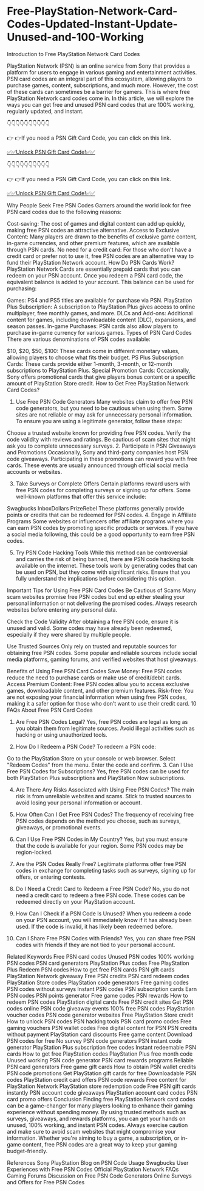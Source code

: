 # Free-PlayStation-Network-Card-Codes-Updated-Instant-Update-Unused-and-100-Working
Introduction to Free PlayStation Network Card Codes


PlayStation Network (PSN) is an online service from Sony that provides a platform for users to engage in various gaming and entertainment activities. PSN card codes are an integral part of this ecosystem, allowing players to purchase games, content, subscriptions, and much more. However, the cost of these cards can sometimes be a barrier for gamers. This is where free PlayStation Network card codes come in. In this article, we will explore the ways you can get free and unused PSN card codes that are 100% working, regularly updated, and instant.

👇👇👇👇👇👇👇👇👇👇

👉 👉If you need a PSN Gift Card Code, you can click on this link.

[✅✅Unlock PSN Gift Card Code!✅✅](https://www.aeroned.com/getmedia/dc0efdac-0d06-4720-b9a8-24b75b714858/allgiftcardsrubel.html.aspx)

👇👇👇👇👇👇👇👇👇👇

👉 👉If you need a PSN Gift Card Code, you can click on this link.

[✅✅Unlock PSN Gift Card Code!✅✅](https://www.aeroned.com/getmedia/dc0efdac-0d06-4720-b9a8-24b75b714858/allgiftcardsrubel.html.aspx)

Why People Seek Free PSN Codes
Gamers around the world look for free PSN card codes due to the following reasons:

Cost-saving: The cost of games and digital content can add up quickly, making free PSN codes an attractive alternative.
Access to Exclusive Content: Many players are drawn to the benefits of exclusive game content, in-game currencies, and other premium features, which are available through PSN cards.
No need for a credit card: For those who don't have a credit card or prefer not to use it, free PSN codes are an alternative way to fund their PlayStation Network account.
How Do PSN Cards Work?
PlayStation Network Cards are essentially prepaid cards that you can redeem on your PSN account. Once you redeem a PSN card code, the equivalent balance is added to your account. This balance can be used for purchasing:

Games: PS4 and PS5 titles are available for purchase via PSN.
PlayStation Plus Subscription: A subscription to PlayStation Plus gives access to online multiplayer, free monthly games, and more.
DLCs and Add-ons: Additional content for games, including downloadable content (DLC), expansions, and season passes.
In-game Purchases: PSN cards also allow players to purchase in-game currency for various games.
Types of PSN Card Codes
There are various denominations of PSN codes available:

$10, $20, $50, $100: These cards come in different monetary values, allowing players to choose what fits their budget.
PS Plus Subscription Cards: These cards provide either 1-month, 3-month, or 12-month subscriptions to PlayStation Plus.
Special Promotion Cards: Occasionally, Sony offers promotional cards that give players bonus content or a specific amount of PlayStation Store credit.
How to Get Free PlayStation Network Card Codes?
1. Use Free PSN Code Generators
Many websites claim to offer free PSN code generators, but you need to be cautious when using them. Some sites are not reliable or may ask for unnecessary personal information. To ensure you are using a legitimate generator, follow these steps:

Choose a trusted website known for providing free PSN codes.
Verify the code validity with reviews and ratings.
Be cautious of scam sites that might ask you to complete unnecessary surveys.
2. Participate in PSN Giveaways and Promotions
Occasionally, Sony and third-party companies host PSN code giveaways. Participating in these promotions can reward you with free cards. These events are usually announced through official social media accounts or websites.

3. Take Surveys or Complete Offers
Certain platforms reward users with free PSN codes for completing surveys or signing up for offers. Some well-known platforms that offer this service include:

Swagbucks
InboxDollars
PrizeRebel These platforms generally provide points or credits that can be redeemed for PSN codes.
4. Engage in Affiliate Programs
Some websites or influencers offer affiliate programs where you can earn PSN codes by promoting specific products or services. If you have a social media following, this could be a good opportunity to earn free PSN codes.

5. Try PSN Code Hacking Tools
While this method can be controversial and carries the risk of being banned, there are PSN code hacking tools available on the internet. These tools work by generating codes that can be used on PSN, but they come with significant risks. Ensure that you fully understand the implications before considering this option.

Important Tips for Using Free PSN Card Codes
Be Cautious of Scams
Many scam websites promise free PSN codes but end up either stealing your personal information or not delivering the promised codes. Always research websites before entering any personal data.

Check the Code Validity
After obtaining a free PSN code, ensure it is unused and valid. Some codes may have already been redeemed, especially if they were shared by multiple people.

Use Trusted Sources
Only rely on trusted and reputable sources for obtaining free PSN codes. Some popular and reliable sources include social media platforms, gaming forums, and verified websites that host giveaways.

Benefits of Using Free PSN Card Codes
Save Money: Free PSN codes reduce the need to purchase cards or make use of credit/debit cards.
Access Premium Content: Free PSN codes allow you to access exclusive games, downloadable content, and other premium features.
Risk-free: You are not exposing your financial information when using free PSN codes, making it a safer option for those who don’t want to use their credit card.
10 FAQs About Free PSN Card Codes
1. Are Free PSN Codes Legal?
Yes, free PSN codes are legal as long as you obtain them from legitimate sources. Avoid illegal activities such as hacking or using unauthorized tools.

2. How Do I Redeem a PSN Code?
To redeem a PSN code:

Go to the PlayStation Store on your console or web browser.
Select "Redeem Codes" from the menu.
Enter the code and confirm.
3. Can I Use Free PSN Codes for Subscriptions?
Yes, free PSN codes can be used for both PlayStation Plus subscriptions and PlayStation Now subscriptions.

4. Are There Any Risks Associated with Using Free PSN Codes?
The main risk is from unreliable websites and scams. Stick to trusted sources to avoid losing your personal information or account.

5. How Often Can I Get Free PSN Codes?
The frequency of receiving free PSN codes depends on the method you choose, such as surveys, giveaways, or promotional events.

6. Can I Use Free PSN Codes in My Country?
Yes, but you must ensure that the code is available for your region. Some PSN codes may be region-locked.

7. Are the PSN Codes Really Free?
Legitimate platforms offer free PSN codes in exchange for completing tasks such as surveys, signing up for offers, or entering contests.

8. Do I Need a Credit Card to Redeem a Free PSN Code?
No, you do not need a credit card to redeem a free PSN code. These codes can be redeemed directly on your PlayStation account.

9. How Can I Check if a PSN Code Is Unused?
When you redeem a code on your PSN account, you will immediately know if it has already been used. If the code is invalid, it has likely been redeemed before.

10. Can I Share Free PSN Codes with Friends?
Yes, you can share free PSN codes with friends if they are not tied to your personal account.

Related Keywords
Free PSN card codes
Unused PSN codes
100% working PSN codes
PSN card generators
PlayStation Plus codes
Free PlayStation Plus
Redeem PSN codes
How to get free PSN cards
PSN gift cards
PlayStation Network giveaway
Free PSN credits
PSN card redeem codes
PlayStation Store codes
PlayStation code generators
Free gaming codes
PSN codes without surveys
Instant PSN codes
PSN subscription cards
Earn PSN codes
PSN points generator
Free game codes
PSN rewards
How to redeem PSN codes
PlayStation digital cards
Free PSN credit sites
Get PSN codes online
PSN code giveaway events
100% free PSN codes
PlayStation voucher codes
PSN code generator websites
Free PlayStation Store credit
How to unlock PSN codes
PSN hacking tools
PSN card promo codes
Free gaming vouchers
PSN wallet codes
Free digital content for PSN
PSN credits without payment
PlayStation card discounts
Free game content
Download PSN codes for free
No survey PSN code generators
PSN instant code generator
PlayStation Plus subscription free codes
Instant redeemable PSN cards
How to get free PlayStation codes
PlayStation Plus free month code
Unused working PSN code generator
PSN card rewards programs
Reliable PSN card generators
Free game gift cards
How to obtain PSN wallet credits
PSN code promotions
Get PlayStation gift cards for free
Downloadable PSN codes
PlayStation credit card offers
PSN code rewards
Free content for PlayStation Network
PlayStation store redemption code
Free PSN gift cards instantly
PSN account code giveaways
PlayStation account card codes
PSN card promo offers
Conclusion
Finding free PlayStation Network card codes can be a game-changer for many players looking to enhance their gaming experience without spending money. By using trusted methods such as surveys, giveaways, and rewards platforms, you can get your hands on unused, 100% working, and instant PSN codes. Always exercise caution and make sure to avoid scam websites that might compromise your information. Whether you're aiming to buy a game, a subscription, or in-game content, free PSN codes are a great way to keep your gaming budget-friendly.

References
Sony PlayStation Blog on PSN Code Usage
Swagbucks User Experiences with Free PSN Codes
Official PlayStation Network FAQs
Gaming Forums Discussion on Free PSN Code Generators
Online Surveys and Offers for Free PSN Codes
